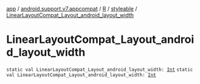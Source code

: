[app](../../../index.md) / [android.support.v7.appcompat](../../index.md) / [R](../index.md) / [styleable](index.md) / [LinearLayoutCompat_Layout_android_layout_width](./-linear-layout-compat_-layout_android_layout_width.md)

# LinearLayoutCompat_Layout_android_layout_width

`static val LinearLayoutCompat_Layout_android_layout_width: `[`Int`](https://kotlinlang.org/api/latest/jvm/stdlib/kotlin/-int/index.html)
`static val LinearLayoutCompat_Layout_android_layout_width: `[`Int`](https://kotlinlang.org/api/latest/jvm/stdlib/kotlin/-int/index.html)